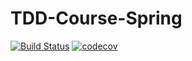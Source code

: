 # TDD-Course-Spring
[![Build Status](https://travis-ci.com/matheus-pessoa16/TDD-Course-Spring.svg?branch=master)](https://travis-ci.com/matheus-pessoa16/TDD-Course-Spring)
[![codecov](https://codecov.io/gh/matheus-pessoa16/TDD-Course-Spring/branch/master/graph/badge.svg?token=DXN5L0G7RY)](https://codecov.io/gh/matheus-pessoa16/TDD-Course-Spring)

